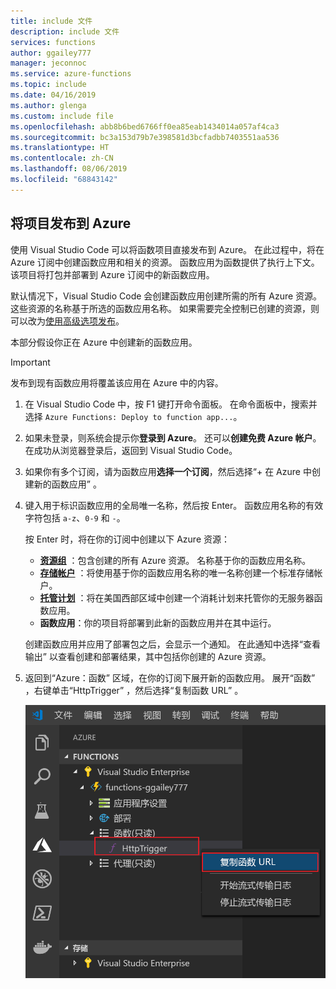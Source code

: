 ```yaml
---
title: include 文件
description: include 文件
services: functions
author: ggailey777
manager: jeconnoc
ms.service: azure-functions
ms.topic: include
ms.date: 04/16/2019
ms.author: glenga
ms.custom: include file
ms.openlocfilehash: abb8b6bed6766ff0ea85eab1434014a057af4ca3
ms.sourcegitcommit: bc3a153d79b7e398581d3bcfadbb7403551aa536
ms.translationtype: HT
ms.contentlocale: zh-CN
ms.lasthandoff: 08/06/2019
ms.locfileid: "68843142"
---
```

## <a name="publish-the-project-to-azure"></a>将项目发布到 Azure

使用 Visual Studio Code 可以将函数项目直接发布到 Azure。 在此过程中，将在 Azure 订阅中创建函数应用和相关的资源。 函数应用为函数提供了执行上下文。 该项目将打包并部署到 Azure 订阅中的新函数应用。

默认情况下，Visual Studio Code 会创建函数应用创建所需的所有 Azure 资源。 这些资源的名称基于所选的函数应用名称。 如果需要完全控制已创建的资源，则可以改为[使用高级选项发布](../articles/azure-functions/functions-develop-vs-code.md#enable-publishing-with-advanced-create-options)。

本部分假设你正在 Azure 中创建新的函数应用。

> [!IMPORTANT]
> 发布到现有函数应用将覆盖该应用在 Azure 中的内容。

1. 在 Visual Studio Code 中，按 F1 键打开命令面板。 在命令面板中，搜索并选择 `Azure Functions: Deploy to function app...`。

1. 如果未登录，则系统会提示你**登录到 Azure**。 还可以**创建免费 Azure 帐户**。 在成功从浏览器登录后，返回到 Visual Studio Code。 

1. 如果你有多个订阅，请为函数应用**选择一个订阅**，然后选择“+ 在 Azure 中创建新的函数应用”  。

1. 键入用于标识函数应用的全局唯一名称，然后按 Enter。 函数应用名称的有效字符包括 `a-z`、`0-9` 和 `-`。

    按 Enter 时，将在你的订阅中创建以下 Azure 资源：

    * **[资源组](../articles/azure-resource-manager/resource-group-overview.md)** ：包含创建的所有 Azure 资源。 名称基于你的函数应用名称。
    * **[存储帐户](../articles/storage/common/storage-quickstart-create-account.md)** ：将使用基于你的函数应用名称的唯一名称创建一个标准存储帐户。
    * **[托管计划](../articles/azure-functions/functions-scale.md)** ：将在美国西部区域中创建一个消耗计划来托管你的无服务器函数应用。
    * **函数应用**：你的项目将部署到此新的函数应用并在其中运行。

    创建函数应用并应用了部署包之后，会显示一个通知。 在此通知中选择“查看输出”  以查看创建和部署结果，其中包括你创建的 Azure 资源。

1. 返回到“Azure：函数”  区域，在你的订阅下展开新的函数应用。 展开“函数”  ，右键单击“HttpTrigger”  ，然后选择“复制函数 URL”  。

    ![复制新的 HTTP 触发器的函数 URL](./media/functions-publish-project-vscode/function-copy-endpoint-url.png)
